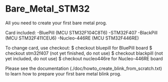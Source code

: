 # Bare_Metal_STM32
All you need to create your first bare metal prog.

Card included:
  -BluePill (MCU STM32F104C8T6)
  -STM32F407
  -BlackPill (MCU STM32F411CEU6)
  -Nucleo-446RE (MCU STM32F446RE)
  
To change card, use checkout:
  $ checkout bluepill    for BluePill board
  $ checkout stm32f407   (not yet finished, do not use)
  $ checkout blackpill   (not yet included, do not use)
  $ checkout nucleo446re for Nucleo-446RE board
  
Please see the documentation (./doc/howto_create_blink_from_scratch.txt) to learn how to prepare your first bare metal blink prog.
